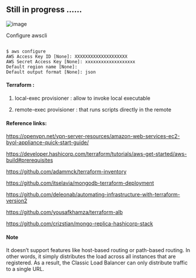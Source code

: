 


## Still in progress ......



![image](https://user-images.githubusercontent.com/33985509/201546135-6a1f5224-748a-4e27-b830-98879ac96626.png)




Configure awscli

~~~

$ aws configure
AWS Access Key ID [None]: XXXXXXXXXXXXXXXXXXXX
AWS Secret Access Key [None]: xxxxxxxxxxxxxxxxxxx
Default region name [None]: 
Default output format [None]: json

~~~

#### Terraform :

1. local-exec provisioner  :   allow to invoke local executable

2. remote-exec provisioner :  that runs scripts directly in the remote


#### Reference links: 

https://openvpn.net/vpn-server-resources/amazon-web-services-ec2-byol-appliance-quick-start-guide/

https://developer.hashicorp.com/terraform/tutorials/aws-get-started/aws-build#prerequisites

https://github.com/adammck/terraform-inventory

https://github.com/itselavia/mongodb-terraform-deployment

https://github.com/deleonab/automating-infrastructure-with-terraform-version2

https://github.com/yousafkhamza/terraform-alb

https://github.com/crizstian/mongo-replica-hashicorp-stack

#### Note

It doesn’t support features like host-based routing or path-based routing. In other words, it simply distributes the load across all instances that are registered. As a result, the Classic Load Balancer can only distribute traffic to a single URL.
